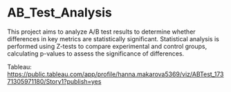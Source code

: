 # AB_Test_Analysis
This project aims to analyze A/B test results to determine whether differences in key metrics are statistically significant. Statistical analysis is performed using Z-tests to compare experimental and control groups, calculating p-values to assess the significance of differences.

Tableau: https://public.tableau.com/app/profile/hanna.makarova5369/viz/ABTest_17371305971180/Story1?publish=yes
